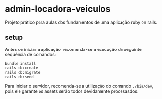 # admin-locadora-veiculos

Projeto prático para aulas dos fundamentos de uma aplicação ruby on rails.

## setup
Antes de iniciar a aplicação, recomenda-se a execução da seguinte sequência de comandos:

```bash
bundle install
rails db:create
rails db:migrate
rails db:seed
```
Para iniciar o servidor, recomenda-se a utilização do comando `./bin/dev`, pois ele garante os assets serão todos devidamente procesasdos.